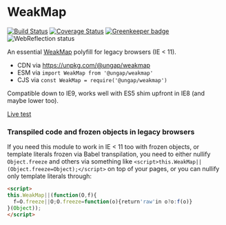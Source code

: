 # WeakMap

[![Build Status](https://travis-ci.com/ungap/weakmap.svg?branch=master)](https://travis-ci.com/ungap/weakmap) [![Coverage Status](https://coveralls.io/repos/github/ungap/weakmap/badge.svg?branch=master)](https://coveralls.io/github/ungap/weakmap?branch=master) [![Greenkeeper badge](https://badges.greenkeeper.io/ungap/weakmap.svg)](https://greenkeeper.io/) ![WebReflection status](https://offline.report/status/webreflection.svg)

An essential [WeakMap](https://developer.mozilla.org/en-US/docs/Web/JavaScript/Reference/Global_Objects/WeakMap) polyfill for legacy browsers (IE < 11).

  * CDN via https://unpkg.com/@ungap/weakmap
  * ESM via `import WeakMap from '@ungap/weakmap'`
  * CJS via `const WeakMap = require('@ungap/weakmap')`

Compatible down to IE9, works well with ES5 shim upfront in IE8 (and maybe lower too).

[Live test](https://ungap.github.io/weakmap/test/)

### Transpiled code and frozen objects in legacy browsers

If you need this module to work in IE < 11 too with frozen objects, or template literals frozen via Babel transpilation, you need to either nullify `Object.freeze` and others via something like `<script>this.WeakMap||(Object.freeze=Object);</script>` on top of your pages, or you can nullify only template literals through:

```html
<script>
this.WeakMap||(function(O,f){
  f=O.freeze||O;O.freeze=function(o){return'raw'in o?o:f(o)}
}(Object));
</script>
```
